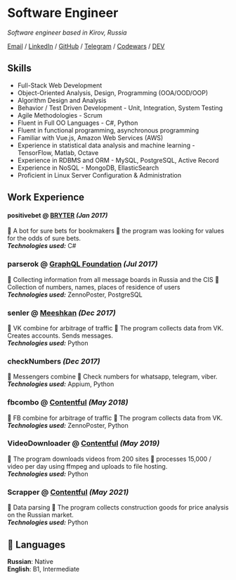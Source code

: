 # Software Engineer

_Software engineer based in Kirov, Russia_ <br>

[Email](mailto:jiekc.pppc@gmail.com) / [LinkedIn](https://www.linkedin.com/in/kirill-loginov-992008216/) / [GitHub](https://github.com/logoskir/) / [Telegram](https://t.me/logoskir) / [Codewars](https://www.codewars.com/users/logoskir) / [DEV](https://dev.to/logoskir)

## Skills
 - Full-Stack Web Development
 - Object-Oriented Analysis, Design, Programming (OOA/OOD/OOP)
 - Algorithm Design and Analysis
 - Behavior / Test Driven Development - Unit, Integration, System Testing
 - Agile Methodologies - Scrum
 - Fluent in Full OO Languages - C#, Python
 - Fluent in functional programming, asynchronous programming
 - Familiar with Vue.js, Amazon Web Services (AWS)
 - Experience in statistical data analysis and machine learning - TensorFlow, Matlab, Octave
 - Experience in RDBMS and ORM - MySQL, PostgreSQL, Active Record
 - Experience in NoSQL - MongoDB, EllasticSearch
 - Proficient in Linux Server Configuration & Administration


## Work Experience

#### positivebet @ [BRYTER](https://www.positivebet.com/) _(Jan 2017)_
💼 A bot for sure bets for bookmakers 🚀 the program was looking for values for the odds of sure bets. <br>
**_Technologies used:_** C# <br>

### parserok @ [GraphQL Foundation](https://parserok.ru/) _(Jul 2017)_ <br>
💼 Collecting information from all message boards in Russia and the CIS 🚀 Collection of numbers, names, places of residence of users <br>
**_Technologies used:_** ZennoPoster, PostgreSQL <br>

### senler @ [Meeshkan](https://senler.ru/) _(Dec 2017)_ <br>
💼 VK combine for arbitrage of traffic 🚀 The program collects data from VK. Creates accounts. Sends messages. <br>
**_Technologies used:_** Python
<br>
### checkNumbers  _(Dec 2017)_ <br>
💼 Messengers combine 🚀 Check numbers for whatsapp, telegram, viber. <br>
**_Technologies used:_** Appium, Python <br>

### fbcombo @ [Contentful](https://www.contentful.com/) _(May 2018)_ <br>
💼 FB combine for arbitrage of traffic 🚀 The program collects data from VK. <br>
**_Technologies used:_** ZennoPoster, Python <br>

### VideoDownloader @ [Contentful](https://www.contentful.com/) _(May 2019)_ <br>
💼 The program downloads videos from 200 sites 🚀 processes 15,000 / video per day using ffmpeg and uploads to file hosting. <br>
**_Technologies used:_** Python <br>

### Scrapper @ [Contentful](https://www.contentful.com/) _(May 2021)_ <br>
💼 Data parsing 🚀 The program collects construction goods for price analysis on the Russian market. <br>
**_Technologies used:_** Python <br>



## 💬 Languages
**Russian**: Native <br>
**English**: B1, Intermediate
<br><br>
